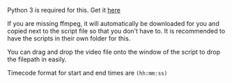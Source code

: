 Python 3 is required for this. Get it [here](https://www.python.org/)

If you are missing ffmpeg, it will automatically be downloaded for you and copied next to the script file so that you don't have to.
It is recommended to have the scripts in their own folder for this.

You can drag and drop the video file onto the window of the script to drop the filepath in easily.

Timecode format for start and end times are ```(hh:mm:ss)```
